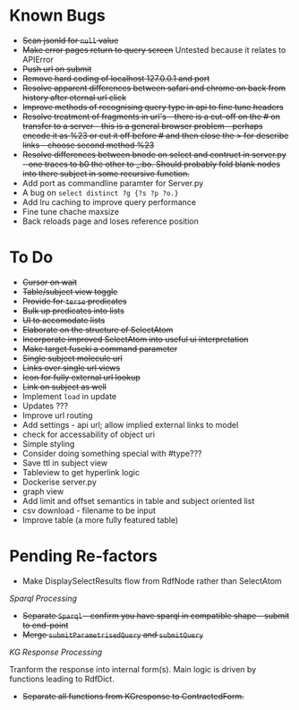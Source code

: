 # Known Bugs

- ~~Scan jsonld for `null` value~~
- ~~Make error pages return to query screen~~ Untested because it relates to APIError
- ~~Push url on submit~~
- ~~Remove hard coding of localhost 127.0.0.1 and port~~
- ~~Resolve apparent differences between safari and chrome on back from history after eternal url click~~
- ~~Improve methods of recognising query type in api to fine tune headers~~
- ~~Resolve treatment of fragments in url's - there is a cut-off on the # on transfer to a server - this is a general browser problem - perhaps encode it as %23 or cut it off before # and then close the > for describe links - choose second method %23~~
- ~~Resolve differences between bnode on select and contruct in server.py - one traces to b0 the other to \_:bo. Should probably fold blank nodes into there subject in some recursive function.~~
- Add port as commandline paramter for Server.py 
- A bug on `select distinct ?g {?s ?p ?o.}`
- Add lru caching to improve query performance
- Fine tune chache maxsize
- Back reloads page and loses reference position 

# To Do

- ~~Cursor on wait~~
- ~~Table/subject view toggle~~
- ~~Provide for `terse` predicates~~
- ~~Bulk up predicates into lists~~
- ~~UI to accomodate lists~~
- ~~Elaborate on the structure of SelectAtom~~
- ~~Incorporate improved SelectAtom into useful ui interpretation~~
- ~~Make target fuseki a command parameter~~
- ~~Single subject molecule url~~
- ~~Links over single url views~~
- ~~Icon for fully external url lookup~~
- ~~Link on subject as well~~
- Implement `load` in update
- Updates ???
- Improve url routing
- Add settings - api url; allow implied external links to model
- check for accessability of object uri
- Simple styling
- Consider doing something special with #type???
- Save ttl in subject view
- Tableview to get hyperlink logic
- Dockerise server.py
- graph view
- Add limit and offset semantics in table and subject oriented list
- csv download - filename to be input
- Improve table (a more fully featured table)

# Pending Re-factors

- Make DisplaySelectResults flow from RdfNode rather than SelectAtom

*Sparql Processing*
- ~~Separate `Sparql` - confirm you have sparql in compatible shape - submit to end-point~~
- ~~Merge `submitParametrisedQuery` and `submitQuery`~~

*KG Response Processing*

Tranform the response into internal form(s).  Main logic is driven by functions leading to RdfDict.
- ~~Separate all functions from KGresponse to ContractedForm.~~